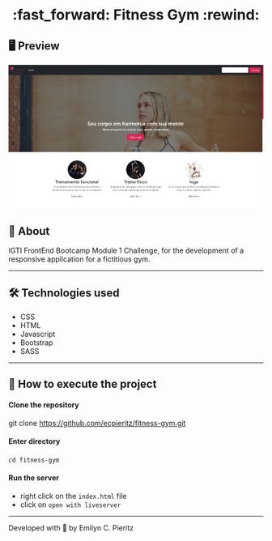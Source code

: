 <h1 align = "center"> :fast_forward: Fitness Gym :rewind: </h1>

## 🖥 Preview
<p align = "center">
  <img src = "https://github.com/ecpieritz/fitness-gym/blob/main/img/fitness-gym-print.png?raw=true" width = "801">
</p>

## 📖 About
<p>IGTI FrontEnd Bootcamp Module 1 Challenge, for the development of a responsive application for a fictitious gym.</p>

---

## 🛠 Technologies used
- CSS
- HTML
- Javascript
- Bootstrap
- SASS

---


## 🚀 How to execute the project
#### Clone the repository
git clone https://github.com/ecpieritz/fitness-gym.git

#### Enter directory
`cd fitness-gym`

#### Run the server
- right click on the `index.html` file
- click on `open with liveserver`

---
Developed with 💙 by Emilyn C. Pieritz
